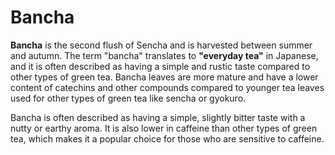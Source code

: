 # Bancha

**Bancha** is the second flush of Sencha and is harvested between summer and autumn. The term "bancha" translates to **"everyday tea"** in Japanese, and it is often described as having a simple and rustic taste compared to other types of green tea. Bancha leaves are more mature and have a lower content of catechins and other compounds compared to younger tea leaves used for other types of green tea like sencha or gyokuro.

Bancha is often described as having a simple, slightly bitter taste with a nutty or earthy aroma. It is also lower in caffeine than other types of green tea, which makes it a popular choice for those who are sensitive to caffeine.
